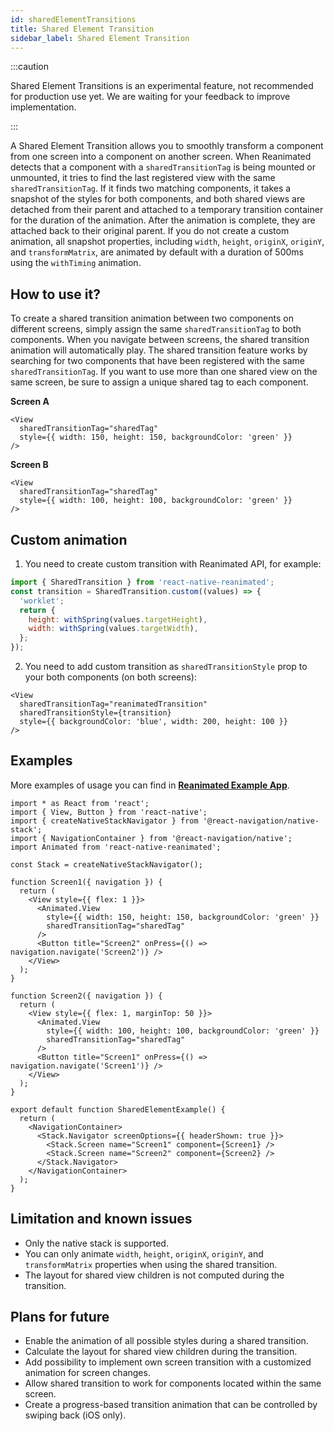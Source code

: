 ```yaml
---
id: sharedElementTransitions
title: Shared Element Transition
sidebar_label: Shared Element Transition
---
```


:::caution

Shared Element Transitions is an experimental feature, not recommended for production use yet. We are waiting for your feedback to improve implementation.

:::

A Shared Element Transition allows you to smoothly transform a component from one screen into a component on another screen. When Reanimated detects that a component with a `sharedTransitionTag` is being mounted or unmounted, it tries to find the last registered view with the same `sharedTransitionTag`. If it finds two matching components, it takes a snapshot of the styles for both components, and both shared views are detached from their parent and attached to a temporary transition container for the duration of the animation. After the animation is complete, they are attached back to their original parent. If you do not create a custom animation, all snapshot properties, including `width`, `height`, `originX`, `originY`, and `transformMatrix`, are animated by default with a duration of 500ms using the `withTiming` animation.

## How to use it?
To create a shared transition animation between two components on different screens, simply assign the same `sharedTransitionTag` to both components. When you navigate between screens, the shared transition animation will automatically play. The shared transition feature works by searching for two components that have been registered with the same `sharedTransitionTag`. If you want to use more than one shared view on the same screen, be sure to assign a unique shared tag to each component.

**Screen A**
```tsx {2}
<View 
  sharedTransitionTag="sharedTag"
  style={{ width: 150, height: 150, backgroundColor: 'green' }}
/>
```

**Screen B**
```tsx {2}
<View 
  sharedTransitionTag="sharedTag"
  style={{ width: 100, height: 100, backgroundColor: 'green' }}
/>
```

## Custom animation
1. You need to create custom transition with Reanimated API, for example:
```js
import { SharedTransition } from 'react-native-reanimated';
const transition = SharedTransition.custom((values) => {
  'worklet';
  return {
    height: withSpring(values.targetHeight),
    width: withSpring(values.targetWidth),
  };
});
```
2. You need to add custom transition as `sharedTransitionStyle` prop to your both components (on both screens):
```tsx {2,3}
<View 
  sharedTransitionTag="reanimatedTransition"
  sharedTransitionStyle={transition}
  style={{ backgroundColor: 'blue', width: 200, height: 100 }}
/>
```

## Examples
More examples of usage you can find in **[Reanimated Example App](https://github.com/software-mansion/react-native-reanimated/tree/main/Example/src/SharedElementTransition)**.

```tsx {14,26}
import * as React from 'react';
import { View, Button } from 'react-native';
import { createNativeStackNavigator } from '@react-navigation/native-stack';
import { NavigationContainer } from '@react-navigation/native';
import Animated from 'react-native-reanimated';

const Stack = createNativeStackNavigator();

function Screen1({ navigation }) {
  return (
    <View style={{ flex: 1 }}>
      <Animated.View
        style={{ width: 150, height: 150, backgroundColor: 'green' }}
        sharedTransitionTag="sharedTag"
      />
      <Button title="Screen2" onPress={() => navigation.navigate('Screen2')} />
    </View>
  );
}

function Screen2({ navigation }) {
  return (
    <View style={{ flex: 1, marginTop: 50 }}>
      <Animated.View
        style={{ width: 100, height: 100, backgroundColor: 'green' }}
        sharedTransitionTag="sharedTag"
      />
      <Button title="Screen1" onPress={() => navigation.navigate('Screen1')} />
    </View>
  );
}

export default function SharedElementExample() {
  return (
    <NavigationContainer>
      <Stack.Navigator screenOptions={{ headerShown: true }}>
        <Stack.Screen name="Screen1" component={Screen1} />
        <Stack.Screen name="Screen2" component={Screen2} />
      </Stack.Navigator>
    </NavigationContainer>
  );
}
```

## Limitation and known issues
- Only the native stack is supported.
- You can only animate `width`, `height`, `originX`, `originY`, and `transformMatrix` properties when using the shared transition.
- The layout for shared view children is not computed during the transition.

## Plans for future
- Enable the animation of all possible styles during a shared transition.
- Calculate the layout for shared view children during the transition.
- Add possibility to implement own screen transition with a customized animation for screen changes.
- Allow shared transition to work for components located within the same screen.
- Create a progress-based transition animation that can be controlled by swiping back (iOS only).
